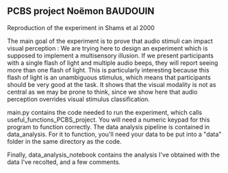  ## PCBS project Noëmon BAUDOUIN

Reproduction of the experiment in Shams et al 2000

The main goal of the experiment is to prove that audio stimuli can impact visual perception : 
We are trying here to design an experiment which is supposed to implement a multisensory illusion. 
If we present participants with a single flash of light and multiple audio beeps, they will report seeing more than one flash of light.
This is particularly interesting because this flash of light is an unambiguous stimulus, which means that participants should be very good at the task.
It shows that the visual modality is not as central as we may be prone to think, since we show here that audio perception overrides visual stimulus classification.


main.py contains the code needed to run the experiment, which calls useful_functions_PCBS_project. You will need a numeric keypad for this program to function correctly. 
The data analysis pipeline is contained in data_analysis. For it to function, you'll need your data to be put into a "data" folder in the same directory as the code. 

Finally, data_analysis_notebook contains the analysis I've obtained with the data I've recolted, and a few comments.


